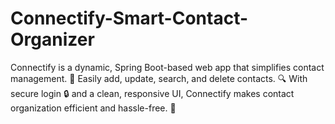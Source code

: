 # Connectify-Smart-Contact-Organizer
Connectify is a dynamic, Spring Boot-based web app that simplifies contact management. 📱 Easily add, update, search, and delete contacts. 🔍 With secure login 🔒 and a clean, responsive UI, Connectify makes contact organization efficient and hassle-free. 🚀
